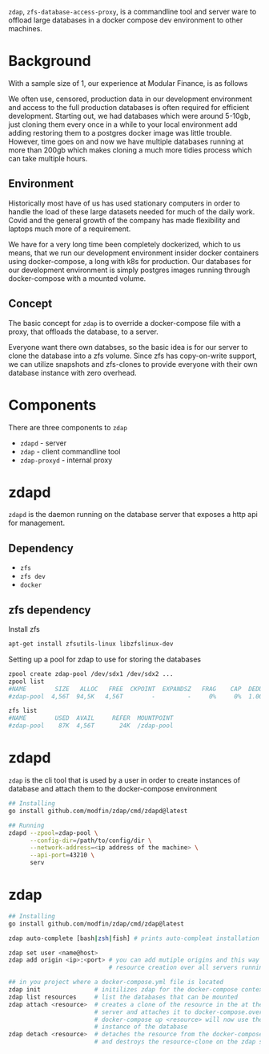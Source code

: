
`zdap`, `zfs-database-access-proxy`, is a commandline tool and server ware to offload large databases in a docker compose dev environment to other machines. 

# Background
With a sample size of 1, our experience at Modular Finance, is as follows
 
We often use, censored, production data in our development environment and access to the full production databases is often required for efficient development. Starting out, we had databases which were around 5-10gb, just cloning them every once in a while to your local environment add adding restoring them to a postgres docker image was little trouble. However, time goes on and now we have multiple databases running at more than 200gb which makes cloning a much more tidies process which can take multiple hours.

## Environment 
Historically most have of us has used stationary computers in order to handle the load of these large datasets needed for much of the daily work. Covid and the general growth of the company has made flexibility and laptops much more of a requirement. 

We have for a very long time been completely dockerized, which to us means, that we run our development environment insider docker containers using docker-compose, a long with k8s for production. Our databases for our development environment is simply postgres images running through docker-compose with a mounted volume.     

## Concept
The basic concept for `zdap` is to override a docker-compose file with a proxy, that offloads the database, to a server.

Everyone want there own databses, so the basic idea is for our server to clone the database into a zfs volume. Since zfs has copy-on-write support, we can utilize snapshots and zfs-clones to provide everyone with their own database instance with zero overhead. 


# Components
There are three components to `zdap`
* `zdapd`       - server 
* `zdap`        - client commandline tool
* `zdap-proxyd` - internal proxy

 
# zdapd

`zdapd` is the daemon running on the database server that exposes a http api for management.

## Dependency
* `zfs`
* `zfs dev`
* `docker`

## zfs dependency  
Install zfs
```bash 
apt-get install zfsutils-linux libzfslinux-dev
```

Setting up a pool for zdap to use for storing the databases
```bash 
zpool create zdap-pool /dev/sdx1 /dev/sdx2 ...
zpool list 
#NAME        SIZE   ALLOC   FREE  CKPOINT  EXPANDSZ   FRAG    CAP  DEDUP    HEALTH  ALTROOT
#zdap-pool  4,56T  94,5K   4,56T        -         -     0%     0%  1.00x    ONLINE  -

zfs list
#NAME        USED  AVAIL     REFER  MOUNTPOINT
#zdap-pool    87K  4,56T       24K  /zdap-pool

```


# zdapd

`zdap` is the cli tool that is used by a user in order to create instances of database and attach them to the docker-compose environment    

```bash
## Installing
go install github.com/modfin/zdap/cmd/zdapd@latest

## Running
zdapd --zpool=zdap-pool \
      --config-dir=/path/to/config/dir \
      --network-address=<ip address of the machine> \
      --api-port=43210 \
      serv
```


# zdap

```bash 
## Installing
go install github.com/modfin/zdap/cmd/zdap@latest

zdap auto-complete [bash|zsh|fish] # prints auto-compleat installation instructions

zdap set user <name@host>
zdap add origin <ip>:<port> # you can add mutiple origins and this way zdap balences
                            # resource creation over all servers running zdapd.

## in you project where a docker-compose.yml file is located
zdap init               # initilizes zdap for the docker-compose context
zdap list resources     # list the databases that can be mounted
zdap attach <resource>  # creates a clone of the resource in the at the zdapd 
                        # server and attaches it to docker-compose.override file.
                        # docker-compose up <resource> will now use the zdapd server
                        # instance of the database
zdap detach <resource>  # detaches the resource from the docker-compose.override 
                        # and destroys the resource-clone on the zdap server
```



